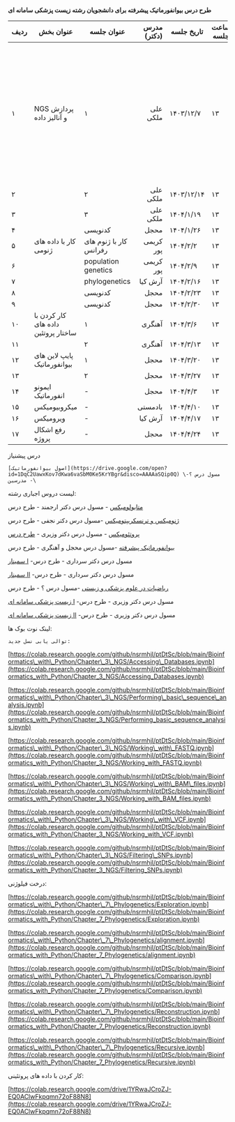 **طرح درس بیوانفورماتیک پیشرفته برای دانشجویان رشته زیست پزشکی سامانه ای** 

| ردیف | عنوان بخش | عنوان جلسه | مدرس (دکتر) | تاریخ جلسه  | ساعت جلسه  | منابع | پروژه |
| ----- | ----- | ----- | ----: | ----- | ----- | ----- | ----: |
| ۱       | NGS پردازش و آنالیز داده | ۱ | علی ملکی | ۱۴۰۳/۱۲/۷  | ۱۳ | Bioinformatics with Python Cookbook: Learn how to use modern Python bioinformatics libraries and applications to do cutting-edge research in computational biology, Antao, Tiago, 2022  | دارد |
| ۲ |  | ۲ | علی ملکی | ۱۴۰۳/۱۲/۱۴ | ۱۳ |  |  |
| ۳ |  | ۳ | علی ملکی | ۱۴۰۴/۱/۱۹ | ۱۳ |  |  |
| ۴ |  | کدنویسی | محجل | ۱۴۰۴/۱/۲۶ | ۱۳ |  |  |
| ۵ |  کار با داده های ژنومی | کار با ژنوم های رفرانس | کریمی پور | ۱۴۰۴/۲/۲ | ۱۳ |  | دارد |
| ۶ |  | population genetics | کریمی پور | ۱۴۰۴/۲/۹ | ۱۳ |  |  |
| ۷ |  | phylogenetics | آرش کیا | ۱۴۰۴/۲/۱۶ | ۱۳ |  |  |
| ۸ |  | کدنویسی | محجل | ۱۴۰۴/۲/۲۳ | ۱۳ |  |  |
| ۹ |  | کدنویسی | محجل | ۱۴۰۴/۲/۳۰ | ۱۳ |  |  |
| ۱۰ | کار کردن با داده های ساختار پروتئین | ۱ | آهنگری | ۱۴۰۴/۳/۶ | ۱۳ |  | دارد |
| ۱۱ |  | ۲ | آهنگری | ۱۴۰۴/۳/۱۳ | ۱۳ |  |  |
| ۱۲ | پایپ لاین های بیوانفورماتیک | ۱ | محجل | ۱۴۰۴/۳/۲۰ | ۱۳ |  | دارد |
| ۱۳ |  | ۲ | محجل | ۱۴۰۴/۳/۲۷ | ۱۳ |  |  |
| ۱۴ | ایمونو انفورماتیک | \- | محجل | ۱۴۰۴/۴/۳ | ۱۳ |  | ندارد |
| ۱۵ | میکروبیومیکس  | \- | بادمستی | ۱۴۰۴/۴/۱۰ | ۱۳ |  | ندارد |
| ۱۶ | ویرومیکس | \- | آرش کیا | ۱۴۰۴/۴/۱۷ | ۱۳ |  | ندارد |
| ۱۷ | رفع اشکال پروژه | \- | محجل | ۱۴۰۴/۴/۲۴ | ۱۳ | \- | \- |

درس پیشنیاز

	[اصول بیوانفورماتیک](https://drive.google.com/open?id=1DqC2UawxKov7dKwa6vaSbM0Ke5KrYBgr&disco=AAAAaSQip0Q) \-مسول درس ؟ \- مدرسین 

لیست دروس اجباری رشته:

[متابولومیکس](https://drive.google.com/file/d/1DqC2UawxKov7dKwa6vaSbM0Ke5KrYBgr/edit?disco=AAAAZ1AHzfA) \- مسول درس دکتر ارجمند \- طرح درس

[ژنومیکس و ترنسکریپتومیکس](https://drive.google.com/file/d/1DqC2UawxKov7dKwa6vaSbM0Ke5KrYBgr/edit?disco=AAAAZ1AHzfY) \-مسول درس دکتر نجفی \- طرح درس

[پروتئومیکس](https://drive.google.com/file/d/1DqC2UawxKov7dKwa6vaSbM0Ke5KrYBgr/edit?disco=AAAAZ1AHzfw) \- مسول درس دکتر وزیری \- [طرح درس](https://drive.google.com/file/d/1o2lKtkmCIcG1y9dJyjbYyIruT970Y5la/view?usp=sharing)

[بیوانفورماتیک پیشرفته](https://drive.google.com/file/d/1DqC2UawxKov7dKwa6vaSbM0Ke5KrYBgr/edit?disco=AAAAZ1AHzgc) \-مسول درس محجل و آهنگری \- طرح درس

[سمینار I](https://drive.google.com/file/d/1DqC2UawxKov7dKwa6vaSbM0Ke5KrYBgr/edit?disco=AAAAZ1AHzgg) \-مسول درس  دکتر سرداری \- طرح درس

[سمینار II](https://drive.google.com/file/d/1DqC2UawxKov7dKwa6vaSbM0Ke5KrYBgr/edit?disco=AAAAZ1AHzgk) \-مسول درس دکتر سرداری \- طرح درس

[ریاضیات در علوم پزشکی و زیستی](https://drive.google.com/file/d/1DqC2UawxKov7dKwa6vaSbM0Ke5KrYBgr/edit?disco=AAAAZ1AHzgo) \-مسول درس ؟ \- طرح درس

[زیست پزشکی سامانه ای I](https://drive.google.com/file/d/1DqC2UawxKov7dKwa6vaSbM0Ke5KrYBgr/edit?disco=AAAAZ1AHzgs) \-مسول درس دکتر وزیری \- طرح درس

[زیست پزشکی سامانه ای II](https://drive.google.com/file/d/1DqC2UawxKov7dKwa6vaSbM0Ke5KrYBgr/edit?disco=AAAAZ1AHzg4) \-مسول درس دکتر وزیری \- طرح درس

لینک نوت بوک ها: 

	توالی یابی نسل جدید:

[https://colab.research.google.com/github/nsrmhjl/ptDtSc/blob/main/Bioinformatics\_with\_Python/Chapter\_3\_NGS/Accessing\_Databases.ipynb](https://colab.research.google.com/github/nsrmhjl/ptDtSc/blob/main/Bioinformatics_with_Python/Chapter_3_NGS/Accessing_Databases.ipynb)

[https://colab.research.google.com/github/nsrmhjl/ptDtSc/blob/main/Bioinformatics\_with\_Python/Chapter\_3\_NGS/Performing\_basic\_sequence\_analysis.ipynb](https://colab.research.google.com/github/nsrmhjl/ptDtSc/blob/main/Bioinformatics_with_Python/Chapter_3_NGS/Performing_basic_sequence_analysis.ipynb)

[https://colab.research.google.com/github/nsrmhjl/ptDtSc/blob/main/Bioinformatics\_with\_Python/Chapter\_3\_NGS/Working\_with\_FASTQ.ipynb](https://colab.research.google.com/github/nsrmhjl/ptDtSc/blob/main/Bioinformatics_with_Python/Chapter_3_NGS/Working_with_FASTQ.ipynb)

[https://colab.research.google.com/github/nsrmhjl/ptDtSc/blob/main/Bioinformatics\_with\_Python/Chapter\_3\_NGS/Working\_with\_BAM\_files.ipynb](https://colab.research.google.com/github/nsrmhjl/ptDtSc/blob/main/Bioinformatics_with_Python/Chapter_3_NGS/Working_with_BAM_files.ipynb)

[https://colab.research.google.com/github/nsrmhjl/ptDtSc/blob/main/Bioinformatics\_with\_Python/Chapter\_3\_NGS/Working\_with\_VCF.ipynb](https://colab.research.google.com/github/nsrmhjl/ptDtSc/blob/main/Bioinformatics_with_Python/Chapter_3_NGS/Working_with_VCF.ipynb)

[https://colab.research.google.com/github/nsrmhjl/ptDtSc/blob/main/Bioinformatics\_with\_Python/Chapter\_3\_NGS/Filtering\_SNPs.ipynb](https://colab.research.google.com/github/nsrmhjl/ptDtSc/blob/main/Bioinformatics_with_Python/Chapter_3_NGS/Filtering_SNPs.ipynb)

درخت فیلوژنی:

[https://colab.research.google.com/github/nsrmhjl/ptDtSc/blob/main/Bioinformatics\_with\_Python/Chapter\_7\_Phylogenetics/Exploration.ipynb](https://colab.research.google.com/github/nsrmhjl/ptDtSc/blob/main/Bioinformatics_with_Python/Chapter_7_Phylogenetics/Exploration.ipynb)

[https://colab.research.google.com/github/nsrmhjl/ptDtSc/blob/main/Bioinformatics\_with\_Python/Chapter\_7\_Phylogenetics/alignment.ipynb](https://colab.research.google.com/github/nsrmhjl/ptDtSc/blob/main/Bioinformatics_with_Python/Chapter_7_Phylogenetics/alignment.ipynb)

[https://colab.research.google.com/github/nsrmhjl/ptDtSc/blob/main/Bioinformatics\_with\_Python/Chapter\_7\_Phylogenetics/Comparison.ipynb](https://colab.research.google.com/github/nsrmhjl/ptDtSc/blob/main/Bioinformatics_with_Python/Chapter_7_Phylogenetics/Comparison.ipynb)

[https://colab.research.google.com/github/nsrmhjl/ptDtSc/blob/main/Bioinformatics\_with\_Python/Chapter\_7\_Phylogenetics/Reconstruction.ipynb](https://colab.research.google.com/github/nsrmhjl/ptDtSc/blob/main/Bioinformatics_with_Python/Chapter_7_Phylogenetics/Reconstruction.ipynb)

[https://colab.research.google.com/github/nsrmhjl/ptDtSc/blob/main/Bioinformatics\_with\_Python/Chapter\_7\_Phylogenetics/Recursive.ipynb](https://colab.research.google.com/github/nsrmhjl/ptDtSc/blob/main/Bioinformatics_with_Python/Chapter_7_Phylogenetics/Recursive.ipynb)

کار کردن با داده های پروتئینی:

[https://colab.research.google.com/drive/1YRwaJCroZJ-EQ0AClwFkpqmn72oF88N8](https://colab.research.google.com/drive/1YRwaJCroZJ-EQ0AClwFkpqmn72oF88N8)

